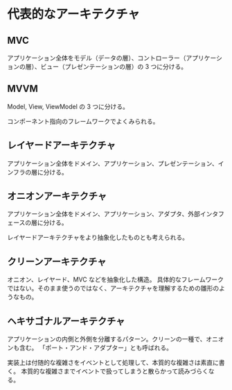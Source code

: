# 代表的なアーキテクチャ

## MVC

アプリケーション全体をモデル（データの層）、コントローラー（アプリケーションの層）、ビュー（プレゼンテーションの層）の 3 つに分ける。

## MVVM

Model, View, ViewModel の 3 つに分ける。

コンポーネント指向のフレームワークでよくみられる。

## レイヤードアーキテクチャ

アプリケーション全体をドメイン、アプリケーション、プレゼンテーション、インフラの層に分ける。

## オニオンアーキテクチャ

アプリケーション全体をドメイン、アプリケーション、アダプタ、外部インタフェースの層に分ける。

レイヤードアーキテクチャをより抽象化したものとも考えられる。

## クリーンアーキテクチャ

オニオン、レイヤード、MVC などを抽象化した構造。
具体的なフレームワークではない。そのまま使うのではなく、アーキテクチャを理解するための雛形のようなもの。

## ヘキサゴナルアーキテクチャ

アプリケーションの内側と外側を分離するパターン。クリーンの一種で、オニオンも含む。
「ポート・アンド・アダプター」とも呼ばれる。

実装上は付随的な複雑さをイベントとして処理して、本質的な複雑さは素直に書く。
本質的な複雑さまでイベントで扱ってしまうと散らかって読みづらくなる。
